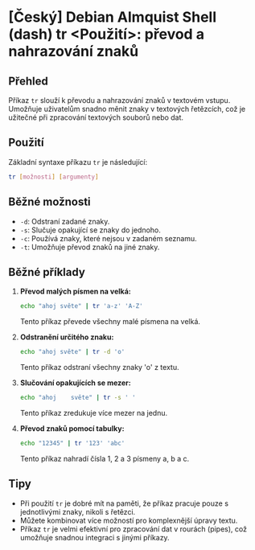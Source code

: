# [Český] Debian Almquist Shell (dash) tr <Použití>: převod a nahrazování znaků

## Přehled
Příkaz `tr` slouží k převodu a nahrazování znaků v textovém vstupu. Umožňuje uživatelům snadno měnit znaky v textových řetězcích, což je užitečné při zpracování textových souborů nebo dat.

## Použití
Základní syntaxe příkazu `tr` je následující:

```bash
tr [možnosti] [argumenty]
```

## Běžné možnosti
- `-d`: Odstraní zadané znaky.
- `-s`: Slučuje opakující se znaky do jednoho.
- `-c`: Používá znaky, které nejsou v zadaném seznamu.
- `-t`: Umožňuje převod znaků na jiné znaky.

## Běžné příklady
1. **Převod malých písmen na velká:**
   ```bash
   echo "ahoj světe" | tr 'a-z' 'A-Z'
   ```
   Tento příkaz převede všechny malé písmena na velká.

2. **Odstranění určitého znaku:**
   ```bash
   echo "ahoj světe" | tr -d 'o'
   ```
   Tento příkaz odstraní všechny znaky 'o' z textu.

3. **Slučování opakujících se mezer:**
   ```bash
   echo "ahoj    světe" | tr -s ' '
   ```
   Tento příkaz zredukuje více mezer na jednu.

4. **Převod znaků pomocí tabulky:**
   ```bash
   echo "12345" | tr '123' 'abc'
   ```
   Tento příkaz nahradí čísla 1, 2 a 3 písmeny a, b a c.

## Tipy
- Při použití `tr` je dobré mít na paměti, že příkaz pracuje pouze s jednotlivými znaky, nikoli s řetězci.
- Můžete kombinovat více možností pro komplexnější úpravy textu.
- Příkaz `tr` je velmi efektivní pro zpracování dat v rourách (pipes), což umožňuje snadnou integraci s jinými příkazy.